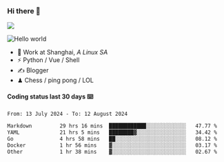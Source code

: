 ### Hi there 👋
![](https://komarev.com/ghpvc/?username=Xuhandsome)


<img src="https://github-readme-stats.vercel.app/api?username=XuHandsome&show_icons=true&theme=merko" alt="Hello world">

<br/>

- 🍻  Work at Shanghai, _A Linux SA_
- ⚡  Python / Vue / Shell
- ✍️  Blogger
- ♟  Chess / ping pong / LOL

#### Coding status last 30 days ⌨️

<!--START_SECTION:waka-->

```txt
From: 13 July 2024 - To: 12 August 2024

Markdown         29 hrs 16 mins  ████████████░░░░░░░░░░░░░   47.77 %
YAML             21 hrs 5 mins   ████████▓░░░░░░░░░░░░░░░░   34.42 %
Go               4 hrs 58 mins   ██░░░░░░░░░░░░░░░░░░░░░░░   08.12 %
Docker           1 hr 56 mins    ▓░░░░░░░░░░░░░░░░░░░░░░░░   03.17 %
Other            1 hr 38 mins    ▓░░░░░░░░░░░░░░░░░░░░░░░░   02.67 %
```

<!--END_SECTION:waka-->
